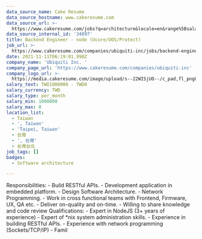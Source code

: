 ```yaml
---
data_source_name: Cake Resume
data_source_hostname: www.cakeresume.com
data_source_url: >-
  https://www.cakeresume.com/jobs?q=architecture&locale=en&range%5Bsalary_range%5D%5Bmin%5D=1000000&page=4
data_source_internal_id: '34097'
title: Backend Engineer - node (Ucore/UOS/Protect)
job_url: >-
  https://www.cakeresume.com/companies/ubiquiti-inc/jobs/backend-engineer-node-ucore-uos-protect
date: 2021-11-11T06:19:01.998Z
company_name: 'Ubiquiti Inc. '
company_page_url: 'https://www.cakeresume.com/companies/ubiquiti-inc'
company_logo_url: >-
  https://media.cakeresume.com/image/upload/s--22WISjUO--/c_pad,fl_png8,h_200,w_200/v1611740283/vlptxxdzviqn01kmpmuy.png
salary_text: TWD1000000 - TWD0
salary_currency: TWD
salary_type: per_month
salary_min: 1000000
salary_max: 0
location_list:
  - Taiwan
  - ', Taiwan'
  - 'Taipei, Taiwan'
  - 台灣
  - ', 台灣'
  - 台灣台北
job_tags: []
badges:
  - Software architecture

---
```


Responsibilities: - Build RESTful APIs. - Development application in embedded platform. - Design Software Architecture. - Network Programming. - Work in cross functional teams with Frontend, Firmware, UX, QA etc. - Deliver on-quality and on-time. - Willing to share knowledge and code review Qualifications: - Expert in NodeJS (3+ years of experience) - Expert of *nix system administration skills. - Experience in building RESTful APIs. - Experience with network programming (Sockets/TCP/IP) - Famil